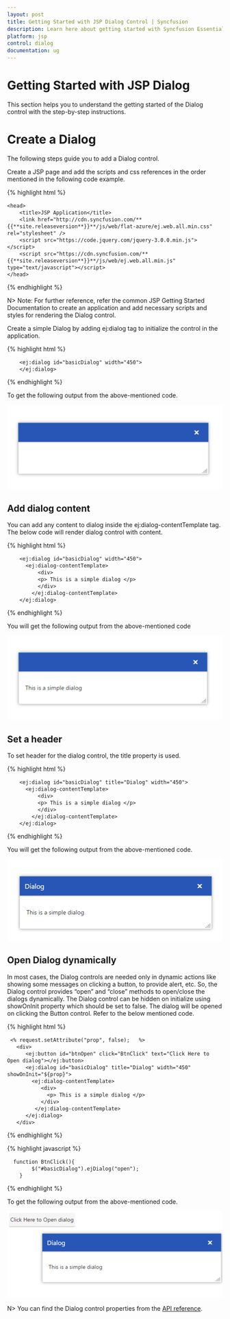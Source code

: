 ```yaml
---
layout: post
title: Getting Started with JSP Dialog Control | Syncfusion
description: Learn here about getting started with Syncfusion Essential JSP Dialog Control, its elements, and more.
platform: jsp
control: dialog
documentation: ug
---
```


# Getting Started with JSP Dialog

This section helps you to understand the getting started of the Dialog control with the step-by-step instructions.

# Create a Dialog

The following steps guide you to add a Dialog control.

Create a JSP page and add the scripts and css references in the order mentioned in the following code example.

{% highlight html %}

    <head>
        <title>JSP Application</title>
        <link href="http://cdn.syncfusion.com/**{{**site.releaseversion**}}**/js/web/flat-azure/ej.web.all.min.css" rel="stylesheet" />
        <script src="https://code.jquery.com/jquery-3.0.0.min.js"></script>
        <script src="https://cdn.syncfusion.com/**{{**site.releaseversion**}}**/js/web/ej.web.all.min.js" type="text/javascript"></script>
    </head>

{% endhighlight %}

N> Note: For further reference, refer the common JSP Getting Started Documentation to create an application and add necessary scripts and styles for rendering the Dialog control.

Create a simple Dialog by adding ej:dialog tag to initialize the control in the application. 

{% highlight html %}

        <ej:dialog id="basicDialog" width="450">
        </ej:dialog>
  
{% endhighlight %}

To get the following output from the above-mentioned code.

![JSP Dialog add content](getting-started-images/getting-started-img1.png)

## Add dialog content

You can add any content to dialog inside the ej:dialog-contentTemplate tag. The below code will render dialog control with content.

{% highlight html %}

        <ej:dialog id="basicDialog" width="450">
          <ej:dialog-contentTemplate>
              <div>    
              <p> This is a simple dialog </p>
              </div> 
            </ej:dialog-contentTemplate>
        </ej:dialog>
       
{% endhighlight %}

You will get the following output from the above-mentioned code

![JSP Dialog set a header](getting-started-images/getting-started-img2.png)

## Set a header

To set header for the dialog control, the title property is used.

{% highlight html %}

        <ej:dialog id="basicDialog" title="Dialog" width="450">
          <ej:dialog-contentTemplate>
              <div>    
              <p> This is a simple dialog </p>
              </div> 
            </ej:dialog-contentTemplate>
        </ej:dialog>
      
{% endhighlight %}

You will get the following output from the above-mentioned code.

![JSP open dialog dynamically](getting-started-images/getting-started-img3.png)

## Open Dialog dynamically

In most cases, the Dialog controls are needed only in dynamic actions like showing some messages on clicking a button, to provide alert, etc. So, the Dialog control provides “open” and “close” methods to open/close the dialogs dynamically.
The Dialog control can be hidden on initialize using showOnInit property which should be set to false.
The dialog will be opened on clicking the Button control. Refer to the below mentioned code.

{% highlight html %}

     <% request.setAttribute("prop", false);   %>
       <div>
          <ej:button id="btnOpen" click="BtnClick" text="Click Here to Open dialog"></ej:button>
          <ej:dialog id="basicDialog" title="Dialog" width="450" showOnInit="${prop}">
            <ej:dialog-contentTemplate>
               <div>    
	             <p> This is a simple dialog </p>
               </div> 
             </ej:dialog-contentTemplate>
          </ej:dialog>
       </div> 

{% endhighlight %}

{% highlight javascript %}

      function BtnClick(){
        	$("#basicDialog").ejDialog("open");
        }
        
{% endhighlight %}

To get the following output from the above-mentioned code.

![JSP Dialog properties](getting-started-images/getting-started-img4.png)


N> You can find the Dialog control properties from the [API reference](https://help.syncfusion.com/api/js/ejdialog).             
